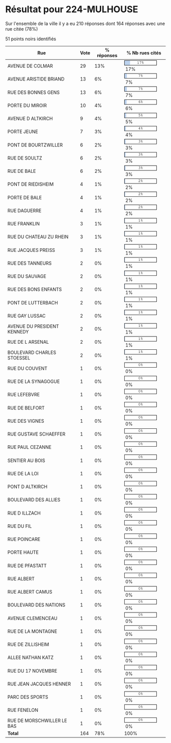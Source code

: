 # Résultat pour 224-MULHOUSE

Sur l'ensemble de la ville il y a eu 210 réponses dont 164 réponses avec une rue citée (78%)

51 points noirs identifiés

| Rue | Vote | % réponses | % Nb rues cités|
|-----|------|------------|----------------|
| AVENUE DE COLMAR | 29 | 13% | <img src="../../img/bar_17.gif" />&nbsp;17%|
| AVENUE ARISTIDE BRIAND | 13 | 6% | <img src="../../img/bar_7.gif" />&nbsp;7%|
| RUE DES BONNES GENS | 13 | 6% | <img src="../../img/bar_7.gif" />&nbsp;7%|
| PORTE DU MIROIR | 10 | 4% | <img src="../../img/bar_6.gif" />&nbsp;6%|
| AVENUE D ALTKIRCH | 9 | 4% | <img src="../../img/bar_5.gif" />&nbsp;5%|
| PORTE JEUNE | 7 | 3% | <img src="../../img/bar_4.gif" />&nbsp;4%|
| PONT DE BOURTZWILLER | 6 | 2% | <img src="../../img/bar_3.gif" />&nbsp;3%|
| RUE DE SOULTZ | 6 | 2% | <img src="../../img/bar_3.gif" />&nbsp;3%|
| RUE DE BALE | 6 | 2% | <img src="../../img/bar_3.gif" />&nbsp;3%|
| PONT DE RIEDISHEIM | 4 | 1% | <img src="../../img/bar_2.gif" />&nbsp;2%|
| PORTE DE BALE | 4 | 1% | <img src="../../img/bar_2.gif" />&nbsp;2%|
| RUE DAGUERRE | 4 | 1% | <img src="../../img/bar_2.gif" />&nbsp;2%|
| RUE FRANKLIN | 3 | 1% | <img src="../../img/bar_1.gif" />&nbsp;1%|
| RUE DU CHATEAU ZU RHEIN | 3 | 1% | <img src="../../img/bar_1.gif" />&nbsp;1%|
| RUE JACQUES PREISS | 3 | 1% | <img src="../../img/bar_1.gif" />&nbsp;1%|
| RUE DES TANNEURS | 2 | 0% | <img src="../../img/bar_1.gif" />&nbsp;1%|
| RUE DU SAUVAGE | 2 | 0% | <img src="../../img/bar_1.gif" />&nbsp;1%|
| RUE DES BONS ENFANTS | 2 | 0% | <img src="../../img/bar_1.gif" />&nbsp;1%|
| PONT DE LUTTERBACH | 2 | 0% | <img src="../../img/bar_1.gif" />&nbsp;1%|
| RUE GAY LUSSAC | 2 | 0% | <img src="../../img/bar_1.gif" />&nbsp;1%|
| AVENUE DU PRESIDENT KENNEDY | 2 | 0% | <img src="../../img/bar_1.gif" />&nbsp;1%|
| RUE DE L ARSENAL | 2 | 0% | <img src="../../img/bar_1.gif" />&nbsp;1%|
| BOULEVARD CHARLES STOESSEL | 2 | 0% | <img src="../../img/bar_1.gif" />&nbsp;1%|
| RUE DU COUVENT | 1 | 0% | <img src="../../img/bar_0.gif" />&nbsp;0%|
| RUE DE LA SYNAGOGUE | 1 | 0% | <img src="../../img/bar_0.gif" />&nbsp;0%|
| RUE LEFEBVRE | 1 | 0% | <img src="../../img/bar_0.gif" />&nbsp;0%|
| RUE DE BELFORT | 1 | 0% | <img src="../../img/bar_0.gif" />&nbsp;0%|
| RUE DES VIGNES | 1 | 0% | <img src="../../img/bar_0.gif" />&nbsp;0%|
| RUE GUSTAVE SCHAEFFER | 1 | 0% | <img src="../../img/bar_0.gif" />&nbsp;0%|
| RUE PAUL CEZANNE | 1 | 0% | <img src="../../img/bar_0.gif" />&nbsp;0%|
| SENTIER AU BOIS | 1 | 0% | <img src="../../img/bar_0.gif" />&nbsp;0%|
| RUE DE LA LOI | 1 | 0% | <img src="../../img/bar_0.gif" />&nbsp;0%|
| PONT D ALTKIRCH | 1 | 0% | <img src="../../img/bar_0.gif" />&nbsp;0%|
| BOULEVARD DES ALLIES | 1 | 0% | <img src="../../img/bar_0.gif" />&nbsp;0%|
| RUE D ILLZACH | 1 | 0% | <img src="../../img/bar_0.gif" />&nbsp;0%|
| RUE DU FIL | 1 | 0% | <img src="../../img/bar_0.gif" />&nbsp;0%|
| RUE POINCARE | 1 | 0% | <img src="../../img/bar_0.gif" />&nbsp;0%|
| PORTE HAUTE | 1 | 0% | <img src="../../img/bar_0.gif" />&nbsp;0%|
| RUE DE PFASTATT | 1 | 0% | <img src="../../img/bar_0.gif" />&nbsp;0%|
| RUE ALBERT | 1 | 0% | <img src="../../img/bar_0.gif" />&nbsp;0%|
| RUE ALBERT CAMUS | 1 | 0% | <img src="../../img/bar_0.gif" />&nbsp;0%|
| BOULEVARD DES NATIONS | 1 | 0% | <img src="../../img/bar_0.gif" />&nbsp;0%|
| AVENUE CLEMENCEAU | 1 | 0% | <img src="../../img/bar_0.gif" />&nbsp;0%|
| RUE DE LA MONTAGNE | 1 | 0% | <img src="../../img/bar_0.gif" />&nbsp;0%|
| RUE DE ZILLISHEIM | 1 | 0% | <img src="../../img/bar_0.gif" />&nbsp;0%|
| ALLEE NATHAN KATZ | 1 | 0% | <img src="../../img/bar_0.gif" />&nbsp;0%|
| RUE DU 17 NOVEMBRE | 1 | 0% | <img src="../../img/bar_0.gif" />&nbsp;0%|
| RUE JEAN JACQUES HENNER | 1 | 0% | <img src="../../img/bar_0.gif" />&nbsp;0%|
| PARC DES SPORTS | 1 | 0% | <img src="../../img/bar_0.gif" />&nbsp;0%|
| RUE FENELON | 1 | 0% | <img src="../../img/bar_0.gif" />&nbsp;0%|
| RUE DE MORSCHWILLER LE BAS | 1 | 0% | <img src="../../img/bar_0.gif" />&nbsp;0%|
| **Total** | 164 | 78% | 100%|
